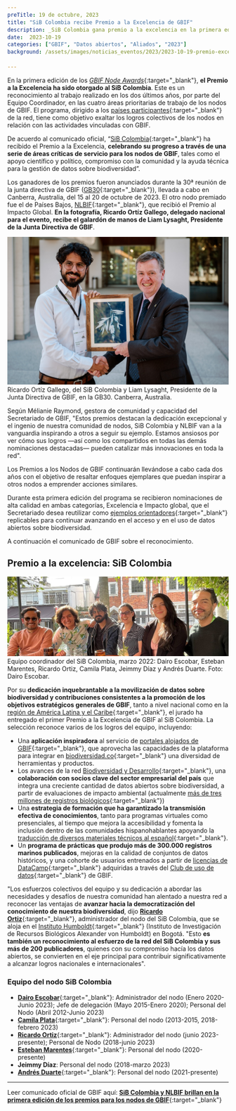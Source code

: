 ```yaml
---
preTitle: 19 de octubre, 2023
title: "SiB Colombia recibe Premio a la Excelencia de GBIF"
description: _SiB Colombia gana premio a la excelencia en la primera edición de los GBIF Node Awards._
date:  2023-10-19
categories: ["GBIF", "Datos abiertos", "Aliados", "2023"]
background: /assets/images/noticias_eventos/2023/2023-10-19-premio-excelencia-gbif.jpg

---
```


En la primera edición de los _[GBIF Node Awards](https://www.gbif.org/es/gbif-node-awards)_{:target="_blank"}, **el Premio a la Excelencia ha sido otorgado al SiB Colombia**. Este es un reconocimiento al trabajo realizado en los dos últimos años, por parte del Equipo Coordinador, en las cuatro áreas prioritarias de trabajo de los nodos de GBIF. El programa, dirigido a los [países participantes](https://www.gbif.org/es/the-gbif-network){:target="_blank"} de la red, tiene como objetivo exaltar los logros colectivos de los nodos en relación con las actividades vinculadas con GBIF. 

De acuerdo al comunicado oficial, “[SiB Colombia](https://biodiversidad.co/acercade/sib-colombia/){:target="_blank"} ha recibido el Premio a la Excelencia, **celebrando su progreso a través de una serie de áreas críticas de servicio para los nodos de GBIF**, tales como el apoyo científico y político, compromiso con la comunidad y la ayuda técnica para la gestión de datos sobre biodiversidad”.

Los ganadores de los premios fueron anunciados durante la 30ª reunión de la junta directiva de GBIF ([GB30](https://gb30.gbif.org/programme){:target="_blank"}), llevada a cabo en Canberra, Australia, del 15 al 20 de octubre de 2023. El otro nodo premiado fue el de Países Bajos, [NLBIF](https://www.nlbif.nl/){:target="_blank"}, que recibió el Premio al Impacto Global. **En la fotografía, Ricardo Ortíz Gallego, delegado nacional para el evento, recibe el galardón de manos de Liam Lysaght, Presidente de la Junta Directiva de GBIF**.

![Ricardo Ortíz Gallego, del SiB Colombia y Liam Lysaght, Presidente de la Junta Directiva de GBIF, en la GB30. Canberra, Australia.](/assets/images/noticias_eventos/2023/2023-10-19-SiB-Colombia-Premio-Excelencia-GBIF.jpg)
Ricardo Ortíz Gallego, del SiB Colombia y Liam Lysaght, Presidente de la Junta Directiva de GBIF, en la GB30. Canberra, Australia.

Según Mélianie Raymond, gestora de comunidad y capacidad del Secretariado de GBIF, "Estos premios destacan la dedicación excepcional y el ingenio de nuestra comunidad de nodos, SiB Colombia y NLBIF van a la vanguardia inspirando a otros a seguir su ejemplo. Estamos ansiosos por ver cómo sus logros —así como los compartidos en todas las demás nominaciones destacadas— pueden catalizar más innovaciones en toda la red".

Los Premios a los Nodos de GBIF continuarán llevándose a cabo cada dos años con el objetivo de resaltar enfoques ejemplares que puedan inspirar a otros nodos a emprender acciones similares. 

Durante esta primera edición del programa se recibieron nominaciones de alta calidad en ambas categorías, Excelencia e Impacto global, que el Secretariado desea reutilizar como [ejemplos orientadores](https://www.gbif.org/es/nodes#_guiding-examples){:target="_blank"} replicables para continuar avanzando en el acceso y en el uso de datos abiertos sobre biodiversidad.

A continuación el comunicado de GBIF sobre el reconocimiento.


## Premio a la excelencia: SiB Colombia

![Equipo coordinador del SiB Colombia, marzo 2022: Dairo Escobar, Esteban Marentes, Ricardo Ortiz, Camila Plata, Jeimmy Díaz y Andrés Duarte. Foto: Dairo Escobar.](/assets/images/noticias_eventos/2023/2023-10-19-EC-SiB-2022.jpg)
Equipo coordinador del SiB Colombia, marzo 2022: Dairo Escobar, Esteban Marentes, Ricardo Ortiz, Camila Plata, Jeimmy Díaz y Andrés Duarte. Foto: Dairo Escobar.

Por su **dedicación inquebrantable a la movilización de datos sobre biodiversidad y contribuciones consistentes a la promoción de los objetivos estratégicos generales de GBIF**, tanto a nivel nacional como en la [región de América Latina y el Caribe](https://www.gbif.org/es/the-gbif-network/latin-america){:target="_blank"}, el jurado ha entregado el primer Premio a la Excelencia de GBIF al SiB Colombia. La selección reconoce varios de los logros del equipo, incluyendo:

* Una **aplicación inspiradora** al servicio de [portales alojados de GBIF](https://www.gbif.org/es/hosted-portals){:target="_blank"}, que aprovecha las capacidades de la plataforma para integrar en [biodiversidad.co](https://biodiversidad.co/){:target="_blank"} una diversidad de herramientas y productos.
* Los avances de la red [Biodiversidad y Desarrollo](https://www.gbif.org/es/network/2ee1bff7-0b34-4fa3-9433-feaa7c6ee08b){:target="_blank"}, una **colaboración con socios clave del sector empresarial del país** que integra una creciente cantidad de datos abiertos sobre biodiversidad, a partir de evaluaciones de impacto ambiental (actualmente [más de tres millones de registros biológicos](https://www.gbif.org/es/occurrence/search?advanced=1&network_key=2ee1bff7-0b34-4fa3-9433-feaa7c6ee08b){:target="_blank"})
* Una **estrategia de formación que ha garantizado la transmisión efectiva de conocimientos**, tanto para programas virtuales como presenciales, al tiempo que mejora la accesibilidad y fomenta la inclusión dentro de las comunidades hispanohablantes apoyando la [traducción de diversos materiales técnicos al español](https://www.gbif.org/es/news/4BKrh3PQXfuPNTawix8unp/){:target="_blank"}.
* Un **programa de prácticas que produjo más de 300.000 registros marinos publicados**, mejoras en la calidad de conjuntos de datos históricos, y una cohorte de usuarios entrenados a partir de [licencias de DataCamp](https://www.gbif.org/es/data-use-club#_data-camp-licences){:target="_blank"} adquiridas a través del [Club de uso de datos](https://www.gbif.org/es/data-use-club){:target="_blank"} de GBIF.

"Los esfuerzos colectivos del equipo y su dedicación a abordar las necesidades y desafíos de nuestra comunidad han alentado a nuestra red a reconocer las ventajas de **avanzar hacia la democratización del conocimiento de nuestra biodiversidad**, dijo **[Ricardo Ortiz](https://orcid.org/0000-0003-1070-1081)**{:target="_blank"}, administrador del nodo del SiB Colombia, que se aloja en el [Instituto Humboldt](http://www.humboldt.org.co/en){:target="_blank"} (Instituto de Investigación de Recursos Biológicos Alexander von Humboldt) en Bogotá. "Esto **es también un reconocimiento al esfuerzo de la red del SiB Colombia y sus más de 200 publicadores**, quienes con su compromiso hacía los datos abiertos, se convierten en el eje principal para contribuir significativamente a alcanzar logros nacionales e internacionales".

### Equipo del nodo SiB Colombia

* **[Dairo Escobar](https://orcid.org/0000-0001-8327-8670)**{:target="_blank"}: Administrador del nodo (Enero 2020-Junio 2023); Jefe de delegación (Mayo 2015-Enero 2020); Personal del Nodo (Abril 2012-Junio 2023)
* **[Camila Plata](https://orcid.org/0000-0002-1632-9818)**{:target="_blank"}: Personal del nodo (2013-2015, 2018-febrero 2023)
* **[Ricardo Ortiz](https://orcid.org/0000-0003-1070-1081)**{:target="_blank"}: Administrador del nodo (junio 2023-presente); Personal de Nodo (2018-junio 2023)
* **[Esteban Marentes](https://orcid.org/0000-0002-5090-6973)**{:target="_blank"}: Personal del nodo (2020-presente)
* **Jeimmy Díaz**: Personal del nodo (2018-marzo 2023)
* **[Andrés Duarte](https://orcid.org/0000-0002-1630-3239)**{:target="_blank"}: Personal del nodo (2021-presente)


---

Leer comunicado oficial de GBIF aquí: **[SiB Colombia y NLBIF brillan en la primera edición de los premios para los nodos de GBIF](https://www.gbif.org/es/news/31rB8LbbU9hli0tXAzruzU/sib-colombia-y-nlbif-brillan-en-la-primera-edicion-de-los-premios-para-los-nodos-de-gbif)**{:target="_blank"}
